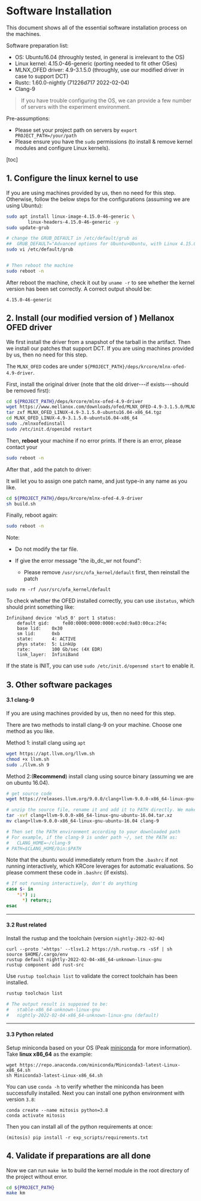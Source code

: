 # Software Installation

This document shows all of the essential software installation process on the machines.

Software preparation list: 

- OS: Ubuntu16.04 (throughly tested, in general is irrelevant to the OS)
- Linux kernel: 4.15.0-46-generic (porting needed to fit other OSes)
- MLNX_OFED driver: 4.9-3.1.5.0 (throughly, use our modified driver in case to support DCT)
- Rustc: 1.60.0-nightly (71226d717 2022-02-04)
- Clang-9

> If you have trouble configuring the OS, we can provide a few number of servers with the experiment environment.

Pre-assumptions:

- Please set your project path on servers by `export PROJECT_PATH=/your/path`
- Please ensure you have the `sudo` permissions (to install & remove kernel modules and configure Linux kernels). 

[toc]

## 1. Configure the linux kernel to use

If you are using machines provided by us, then no need for this step.  Otherwise, follow the below steps for the configurations (assuming we are using Ubuntu): 

```sh
sudo apt install linux-image-4.15.0-46-generic \
		linux-headers-4.15.0-46-generic -y
sudo update-grub

# change the GRUB_DEFAULT in /etc/default/grub as 
## 	GRUB_DEFAULT="Advanced options for Ubuntu>Ubuntu, with Linux 4.15.0-46-generic"
sudo vi /etc/default/grub


# Then reboot the machine
sudo reboot -n
```

After reboot the machine, check it out by `uname -r` to see whether the kernel version has been set correctly. A correct output should be: 

```
4.15.0-46-generic
```



## 2. Install (our modified version of ) Mellanox OFED driver

We first install the driver from a snapshot of the tarball in the artifact. Then we install our patches that support DCT.  If you are using machines provided by us, then no need for this step. 

The `MLNX_OFED` codes are under `${PROJECT_PATH}/deps/krcore/mlnx-ofed-4.9-driver`. 

First, install the original driver (note that the old driver---if exists---should be removed first):

```sh
cd ${PROJECT_PATH}/deps/krcore/mlnx-ofed-4.9-driver
wget https://www.mellanox.com/downloads/ofed/MLNX_OFED-4.9-3.1.5.0/MLNX_OFED_LINUX-4.9-3.1.5.0-ubuntu16.04-x86_64.tgz
tar zxf MLNX_OFED_LINUX-4.9-3.1.5.0-ubuntu16.04-x86_64.tgz
cd MLNX_OFED_LINUX-4.9-3.1.5.0-ubuntu16.04-x86_64 
sudo ./mlnxofedinstall
sudo /etc/init.d/openibd restart
```

Then, **reboot** your machine if no error prints.  If there is an error, please contact your 

```sh
sudo reboot -n
```

After that , add the patch to driver:

It will let you to assign one patch name, and just type-in any name as you like.

```sh
cd ${PROJECT_PATH}/deps/krcore/mlnx-ofed-4.9-driver
sh build.sh
```

Finally, reboot again:

```sh
sudo reboot -n
```

Note: 

- Do not modify the tar file.

- If give the error message "the ib_dc_wr not found":

  - Please remove `/usr/src/ofa_kernel/default` first, then reinstall the patch

```
sudo rm -rf /usr/src/ofa_kernel/default
```

To check whether the OFED installed correctly, you can use `ibstatus`,  which should print something like:

```
Infiniband device 'mlx5_0' port 1 status:
	default gid:	 fe80:0000:0000:0000:ec0d:9a03:00ca:2f4c
	base lid:	 0x30
	sm lid:		 0xb
	state:		 4: ACTIVE
	phys state:	 5: LinkUp
	rate:		 100 Gb/sec (4X EDR)
	link_layer:	 InfiniBand
```

If the state is INIT, you can use `sudo /etc/init.d/opensmd start` to enable it. 

## 3. Other software packages 

#### 3.1 clang-9

If you are using machines provided by us, then no need for this step. 

There are two methods to install clang-9 on your machine. Choose one method as you like.

Method 1: install clang using `apt`

```bash
wget https://apt.llvm.org/llvm.sh
chmod +x llvm.sh
sudo ./llvm.sh 9
```

Method 2:(**Recommend**) install clang using source binary (assuming we are on ubuntu 16.04). 

```bash
# get source code
wget https://releases.llvm.org/9.0.0/clang+llvm-9.0.0-x86_64-linux-gnu-ubuntu-16.04.tar.xz

# unzip the source file, rename it and add it to PATH directly. We make bash as an example.
tar -xvf clang+llvm-9.0.0-x86_64-linux-gnu-ubuntu-16.04.tar.xz
mv clang+llvm-9.0.0-x86_64-linux-gnu-ubuntu-16.04 clang-9

# Then set the PATH environment according to your downloaded path
# For example, if the clang-9 is under path ~/, set the PATH as:
#	CLANG_HOME=~/clang-9
# PATH=$CLANG_HOME/bin:$PATH
```

Note that the ubuntu would immediately return from the `.bashrc` if not running interactively, which KRCore leverages for automatic evaluations. So please comment these code in `.bashrc` (if exists).

```sh
# If not running interactively, don't do anything
case $- in
    *i*) ;;
      *) return;;
esac
```

---

#### 3.2 Rust related

Install the rustup and the toolchain (version `nightly-2022-02-04`)

```
curl --proto '=https' --tlsv1.2 https://sh.rustup.rs -sSf | sh
source $HOME/.cargo/env
rustup default nightly-2022-02-04-x86_64-unknown-linux-gnu
rustup component add rust-src
```

Use `rustup toolchain list` to validate the correct toolchain has been installed.

```sh
rustup toolchain list

# The output result is supposed to be:
#   stable-x86_64-unknown-linux-gnu
#   nightly-2022-02-04-x86_64-unknown-linux-gnu (default)
```



---

#### 3.3 Python related

Setup miniconda based on your OS (Peak [miniconda](https://docs.conda.io/en/latest/miniconda.html) for more information). Take **linux x86_64** as the example:

```shell
wget https://repo.anaconda.com/miniconda/Miniconda3-latest-Linux-x86_64.sh
sh Miniconda3-latest-Linux-x86_64.sh
```

You can use `conda -h` to verify whether the miniconda has been successfully installed. Next you can install one python environment with version `3.8`:

```shell
conda create --name mitosis python=3.8
conda activate mitosis
```

Then you can install all of the python requirements at once:

```shell
(mitosis) pip install -r exp_scripts/requirements.txt
```



## 4. Validate if preparations are all done

Now we can run `make km` to build the kernel module in the root directory of the project without error.

```sh
cd ${PROJECT_PATH}
make km
```
